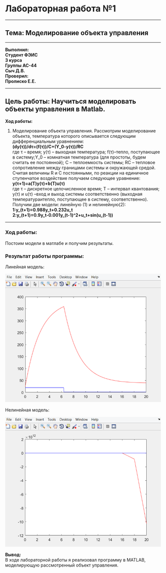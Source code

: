 # Лабораторная работа №1 
----------
## Тема: Моделирование объекта управления
----------
 **Выполнил:<br>**
 **Студент ФЭИС<br>**
 **3 курса<br>**
 **Группы АС-44<br>**
 **Сыч Д.В.<br>**
 **Проверил:<br>**
**Пролиско Е.Е.<br>**

----------
 **Цель работы:** Нaучиться моделировать объекты управления в Matlab.
----------
 **Ход работы:**
 1.  Моделирование объекта управления.
Рассмотрим моделирование объекта, температура которого описывается следующим дифференциальным уравнением:<br>
**(dy(τ))/dτ=(f(τ))/C+(Y_0-y(τ))/RC<br>**
где τ – время; y(τ) – выходная температура; f(τ)–тепло, поступающее в систему;Y_0 – комнатная температура (для простоты, 
будем считать ее постоянной); C – теплоемкость системы; RC – тепловое сопротивление между границами системы и окружающей средой. Считая величины R и C постоянными, по реакции на единичное ступенчатое воздействие получаем следующее уравнение:<br>
**y(τ+1)=a(T)y(τ)+b(T)u(τ)<br>**
где τ – дискретное целочисленное время; T – интервал квантования; y(τ)  и u(τ) –вход и выход системы соответственно (выходная температураитепло, поступающее в систему, соответственно).
Получим две модели: линейную (1) и нелинейную(2):<br>
**1:y_(t+1)=0.988y_t+0.232u_t<br>**
**2:y_(t+1)=0.9y_t-0.001y_(t-1)^2+u_t+sin⁡(u_(t-1))<br>**

-------------

### **Ход работы:** <br>
Постоим модели в матлабе и получим результаты.
### **Результат работы программы:**

Линейная модель:<br>

![](1.png)

Нелинейная модель:<br>

![](2.png)

**Вывод:** <br>
В ходе лабораторной работы я реализовал программу в MATLAB, моделирующую рассмотренный объект управления.



